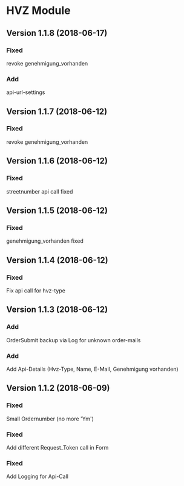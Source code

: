 HVZ Module
================================

Version 1.1.8 (2018-06-17)
---------------------------

### Fixed
revoke genehmigung_vorhanden

### Add
api-url-settings


Version 1.1.7 (2018-06-12)
---------------------------

### Fixed
revoke genehmigung_vorhanden

Version 1.1.6 (2018-06-12)
---------------------------

### Fixed
streetnumber api call fixed


Version 1.1.5 (2018-06-12)
---------------------------

### Fixed
genehmigung_vorhanden fixed


Version 1.1.4 (2018-06-12)
---------------------------

### Fixed
Fix api call for hvz-type


Version 1.1.3 (2018-06-12)
---------------------------

### Add
OrderSubmit backup via Log for unknown order-mails

### Add
Add Api-Details (Hvz-Type, Name, E-Mail, Genehmigung vorhanden)


Version 1.1.2 (2018-06-09)
---------------------------

### Fixed
Small Ordernumber (no more 'Ym')

### Fixed
Add different Request_Token call in Form

### Fixed
Add Logging for Api-Call


